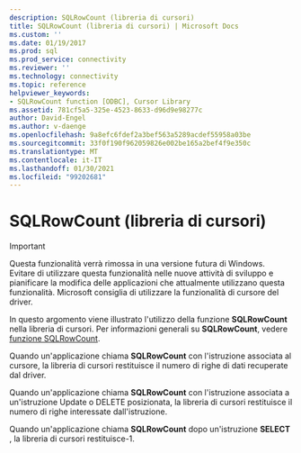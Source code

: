 ```yaml
---
description: SQLRowCount (libreria di cursori)
title: SQLRowCount (libreria di cursori) | Microsoft Docs
ms.custom: ''
ms.date: 01/19/2017
ms.prod: sql
ms.prod_service: connectivity
ms.reviewer: ''
ms.technology: connectivity
ms.topic: reference
helpviewer_keywords:
- SQLRowCount function [ODBC], Cursor Library
ms.assetid: 781cf5a5-325e-4523-8633-d96d9e98277c
author: David-Engel
ms.author: v-daenge
ms.openlocfilehash: 9a8efc6fdef2a3bef563a5289acdef55958a03be
ms.sourcegitcommit: 33f0f190f962059826e002be165a2bef4f9e350c
ms.translationtype: MT
ms.contentlocale: it-IT
ms.lasthandoff: 01/30/2021
ms.locfileid: "99202681"
---
```

# <a name="sqlrowcount-cursor-library"></a>SQLRowCount (libreria di cursori)
> [!IMPORTANT]  
>  Questa funzionalità verrà rimossa in una versione futura di Windows. Evitare di utilizzare questa funzionalità nelle nuove attività di sviluppo e pianificare la modifica delle applicazioni che attualmente utilizzano questa funzionalità. Microsoft consiglia di utilizzare la funzionalità di cursore del driver.  
  
 In questo argomento viene illustrato l'utilizzo della funzione **SQLRowCount** nella libreria di cursori. Per informazioni generali su **SQLRowCount**, vedere [funzione SQLRowCount](../../../odbc/reference/syntax/sqlrowcount-function.md).  
  
 Quando un'applicazione chiama **SQLRowCount** con l'istruzione associata al cursore, la libreria di cursori restituisce il numero di righe di dati recuperate dal driver.  
  
 Quando un'applicazione chiama **SQLRowCount** con l'istruzione associata a un'istruzione Update o DELETE posizionata, la libreria di cursori restituisce il numero di righe interessate dall'istruzione.  
  
 Quando un'applicazione chiama **SQLRowCount** dopo un'istruzione **SELECT** , la libreria di cursori restituisce-1.
